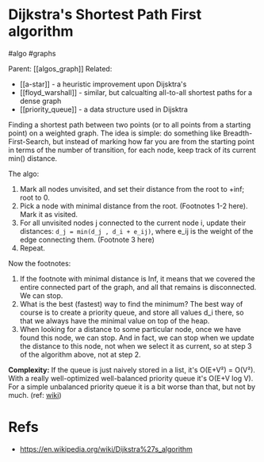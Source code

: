 # Dijkstra's Shortest Path First algorithm

#algo #graphs

Parent: [[algos_graph]]
Related: 
* [[a-star]] - a heuristic improvement upon Dijsktra's
* [[floyd_warshall]] - similar, but calcualting all-to-all shortest paths for a dense graph
* [[priority_queue]] - a data structure used in Dijsktra

Finding a shortest path between two points (or to all points from a starting point) on a weighted graph. The idea is simple: do something like Breadth-First-Search, but instead of marking how far you are from the starting point in terms of the number of transition, for each node, keep track of its current min() distance.

The algo:
1. Mark all nodes unvisited, and set their distance from the root to +inf; root to 0.
2. Pick a node with minimal distance from the root. (Footnotes 1-2 here). Mark it as visited.
3. For all unvisited nodes j connected to the current node i, update their distances: `d_j = min(d_j , d_i + e_ij)`, where e_ij is the weight of the edge connecting them. (Footnote 3 here)
4. Repeat.

Now the footnotes:
1. If the footnote with minimal distance is Inf, it means that we covered the entire connected part of the graph, and all that remains is disconnected. We can stop.
2. What is the best (fastest) way to find the minimum? The best way of course is to create a priority queue, and store all values d_i there, so that we always have the minimal value on top of the heap.
3. When looking for a distance to some particular node, once we have found this node, we can stop. And in fact, we can stop when we update the distance to this node, not when we select it as current, so at step 3 of the algorithm above, not at step 2.

**Complexity:** If the queue is just naively stored in a list, it's O(E+V²) = O(V²). With a really well-optimized well-balanced priority queue it's O(E+V log V). For a simple unbalanced priority queue it is a bit worse than that, but not by much. (ref: [wiki](https://en.wikipedia.org/wiki/Dijkstra%27s_algorithm#Running_time))

# Refs

* https://en.wikipedia.org/wiki/Dijkstra%27s_algorithm